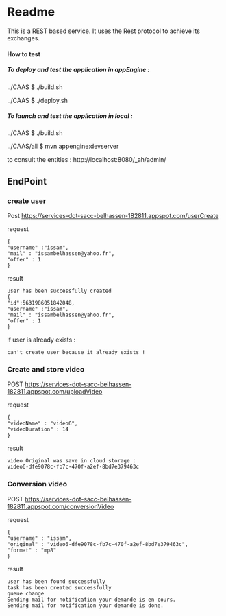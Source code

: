 # Readme
This is a REST based service. It uses the Rest protocol to achieve its exchanges.

#### How to test

##### To deploy and test the application in appEngine : 

../CAAS $ ./build.sh

../CAAS $ ./deploy.sh

##### To launch and test the application in local : 

   ../CAAS $  ./build.sh
    
   ../CAAS/all $ mvn appengine:devserver
   
to consult the entities :  http://localhost:8080/_ah/admin/

## EndPoint
### create user
Post https://services-dot-sacc-belhassen-182811.appspot.com/userCreate

request
```
{
"username" :"issam",
"mail" : "issambelhassen@yahoo.fr",
"offer" : 1
}
```

result
```
user has been successfully created 
{
"id":5631986051842048,
"username" :"issam",
"mail" : "issambelhassen@yahoo.fr",
"offer" : 1
}
```
if user is already exists : 
```
can't create user because it already exists ! 
```

### Create and store video
POST https://services-dot-sacc-belhassen-182811.appspot.com/uploadVideo

request
```
{
"videoName" : "video6",
"videoDuration" : 14
}

```

result
```
video Original was save in cloud storage : 
video6-dfe9078c-fb7c-470f-a2ef-8bd7e379463c

```
### Conversion video
POST https://services-dot-sacc-belhassen-182811.appspot.com/conversionVideo

request
```
{
"username" : "issam",
"original" : "video6-dfe9078c-fb7c-470f-a2ef-8bd7e379463c",
"format" : "mp8"
}
```

result
```
user has been found successfully 
task has been created successfully 
queue change 
Sending mail for notification your demande is en cours.
Sending mail for notification your demande is done.
```
